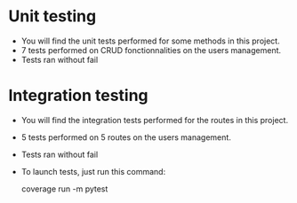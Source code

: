 # Unit testing

-   You will find the unit tests performed for some methods in this project.
-   7 tests performed on CRUD fonctionnalities on the users management.
-   Tests ran without fail

# Integration testing

-   You will find the integration tests performed for the routes in this project.
-   5 tests performed on 5 routes on the users management.
-   Tests ran without fail

-   To launch tests, just run this command: 

    coverage run -m pytest





